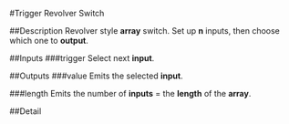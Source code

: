 #Trigger Revolver Switch

##Description
Revolver style **array** switch. Set up **n** inputs, then choose which one to **output**.

##Inputs
###trigger
Select next **input**.

##Outputs
###value
Emits the selected **input**.

###length
Emits the number of **inputs** = the **length** of the **array**.

##Detail

